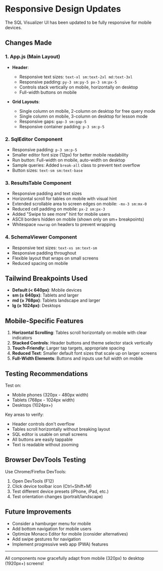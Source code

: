 # Responsive Design Updates

The SQL Visualizer UI has been updated to be fully responsive for mobile devices.

## Changes Made

### 1. App.js (Main Layout)
- **Header**: 
  - Responsive text sizes: `text-xl sm:text-2xl md:text-3xl`
  - Responsive padding: `py-3 sm:py-5 px-3 sm:px-5`
  - Controls stack vertically on mobile, horizontally on desktop
  - Full-width buttons on mobile

- **Grid Layouts**:
  - Single column on mobile, 2-column on desktop for free query mode
  - Single column on mobile, 3-column on desktop for lesson mode
  - Responsive gaps: `gap-3 sm:gap-5`
  - Responsive container padding: `p-3 sm:p-5`

### 2. SqlEditor Component
- Responsive padding: `p-3 sm:p-5`
- Smaller editor font size (12px) for better mobile readability
- Run button: Full-width on mobile, auto-width on desktop
- Sample queries: Added `break-all` class to prevent text overflow
- Button sizes: `text-sm sm:text-base`

### 3. ResultsTable Component  
- Responsive padding and text sizes
- Horizontal scroll for tables on mobile with visual hint
- Extended scrollable area to screen edges on mobile: `-mx-3 sm:mx-0`
- Reduced cell padding on mobile: `px-2 sm:px-3`
- Added "Swipe to see more" hint for mobile users
- ASCII borders hidden on mobile (shown only on sm+ breakpoints)
- Whitespace `nowrap` on headers to prevent wrapping

### 4. SchemaViewer Component
- Responsive text sizes: `text-xs sm:text-sm`
- Responsive padding throughout
- Flexible layout that wraps on small screens
- Reduced spacing on mobile

## Tailwind Breakpoints Used

- **Default (< 640px)**: Mobile devices
- **sm (≥ 640px)**: Tablets and larger
- **md (≥ 768px)**: Tablets landscape and larger
- **lg (≥ 1024px)**: Desktops

## Mobile-Specific Features

1. **Horizontal Scrolling**: Tables scroll horizontally on mobile with clear indicators
2. **Stacked Controls**: Header buttons and theme selector stack vertically
3. **Touch-Friendly**: Larger tap targets, appropriate spacing
4. **Reduced Text**: Smaller default font sizes that scale up on larger screens
5. **Full-Width Elements**: Buttons and inputs use full width on mobile

## Testing Recommendations

Test on:
- Mobile phones (320px - 480px width)
- Tablets (768px - 1024px width)  
- Desktops (1024px+)

Key areas to verify:
- Header controls don't overflow
- Tables scroll horizontally without breaking layout
- SQL editor is usable on small screens
- All buttons are easily tappable
- Text is readable without zooming

## Browser DevTools Testing

Use Chrome/Firefox DevTools:
1. Open DevTools (F12)
2. Click device toolbar icon (Ctrl+Shift+M)
3. Test different device presets (iPhone, iPad, etc.)
4. Test orientation changes (portrait/landscape)

## Future Improvements

- Consider a hamburger menu for mobile
- Add bottom navigation for mobile users
- Optimize Monaco Editor for mobile (consider alternatives)
- Add swipe gestures for navigation
- Implement progressive web app (PWA) features

---

All components now gracefully adapt from mobile (320px) to desktop (1920px+) screens!
